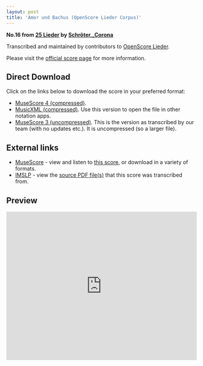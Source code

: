 ```yaml
---
layout: post
title: 'Amor und Bachus (OpenScore Lieder Corpus)'
---
```


__No.16 from [25 Lieder](https://fourscoreandmore.org/openscore/lieder/Schr%C3%B6ter,_Corona/25_Lieder/) by [Schröter,_Corona](https://fourscoreandmore.org/openscore/lieder/Schr%C3%B6ter,_Corona)__

Transcribed and maintained by contributors to [OpenScore Lieder].

Please visit the [official score page] for more information.

[official score page]: https://musescore.com/openscore-lieder-corpus/scores/6050218
[OpenScore Lieder]: https://musescore.com/openscore-lieder-corpus

## Direct Download

Click on the links below to download the score in your preferred format:
- [MuseScore 4 (compressed)](https://fourscoreandmore.org/openscore/lieder/Schr%C3%B6ter,_Corona/25_Lieder/16_Amor_und_Bachus.mscz).
- [MusicXML (compressed)](https://fourscoreandmore.org/openscore/lieder/Schr%C3%B6ter,_Corona/25_Lieder/16_Amor_und_Bachus.mxl). Use this version to open the file in other notation apps.
- [MuseScore 3 (uncompressed)](https://raw.githubusercontent.com/OpenScore/Lieder/refs/heads/main/scores/Schr%C3%B6ter,_Corona/25_Lieder/16_Amor_und_Bachus/lc6050218.mscx). This is the version as transcribed by our team (with no updates etc.). It is uncompressed (so a larger file).

## External links

- [MuseScore] - view and listen to [this score][MuseScore], or download in a variety of formats.
- [IMSLP] - view the [source PDF file(s)][IMSLP] that this score was transcribed from.

[MuseScore]: https://musescore.com/score/6050218
[IMSLP]: https://imslp.org/wiki/Special:ReverseLookup/109659

## Preview

<iframe width="100%" height="394" src="https://musescore.com/openscore-lieder-corpus/scores/6050218/embed" frameborder="0" allowfullscreen allow="autoplay; fullscreen"></iframe>
